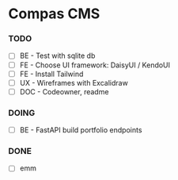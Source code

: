 # Compas CMS

### TODO

- [ ] BE - Test with sqlite db  
- [ ] FE - Choose UI framework: DaisyUI / KendoUI  
- [ ] FE - Install Tailwind  
- [ ] UX - Wireframes with Excalidraw
- [ ] DOC - Codeowner, readme

### DOING
- [ ] BE - FastAPI build portfolio endpoints 

### DONE
- [ ] emm